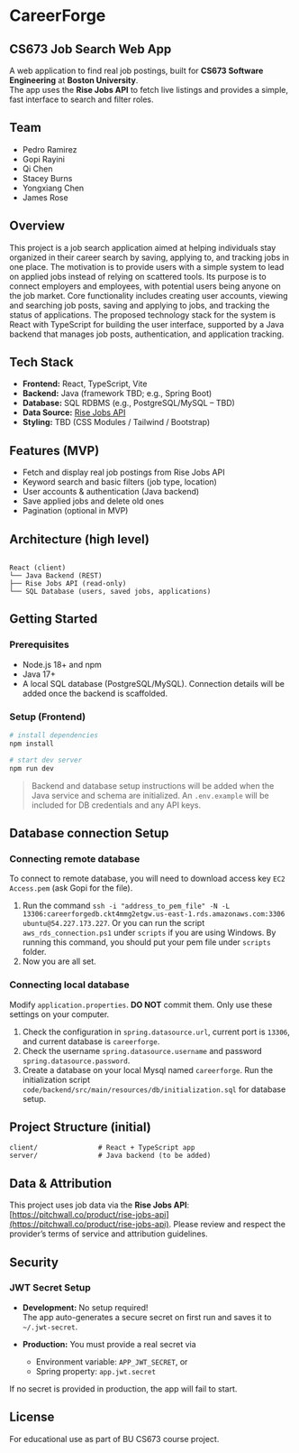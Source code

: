 # CareerForge

## CS673 Job Search Web App

A web application to find real job postings, built for **CS673 Software Engineering** at **Boston University**.  
The app uses the **Rise Jobs API** to fetch live listings and provides a simple, fast interface to search and filter roles.

## Team

- Pedro Ramirez
- Gopi Rayini
- Qi Chen
- Stacey Burns
- Yongxiang Chen
- James Rose

## Overview

This project is a job search application aimed at helping individuals stay organized in their career search by saving, applying to, and tracking jobs in one place. The motivation is to provide users with a simple system to lead on applied jobs instead of relying on scattered tools. Its purpose is to connect employers and employees, with potential users being anyone on the job market. Core functionality includes creating user accounts, viewing and searching job posts, saving and applying to jobs, and tracking the status of applications. The proposed technology stack for the system is React with TypeScript for building the user interface, supported by a Java backend that manages job posts, authentication, and application tracking.

## Tech Stack

- **Frontend:** React, TypeScript, Vite
- **Backend:** Java (framework TBD; e.g., Spring Boot)
- **Database:** SQL RDBMS (e.g., PostgreSQL/MySQL – TBD)
- **Data Source:** [Rise Jobs API](https://pitchwall.co/product/rise-jobs-api)
- **Styling:** TBD (CSS Modules / Tailwind / Bootstrap)

## Features (MVP)

- Fetch and display real job postings from Rise Jobs API
- Keyword search and basic filters (job type, location)
- User accounts & authentication (Java backend)
- Save applied jobs and delete old ones
- Pagination (optional in MVP)

## Architecture (high level)

```

React (client)
└── Java Backend (REST)
├── Rise Jobs API (read-only)
└── SQL Database (users, saved jobs, applications)

```

## Getting Started

### Prerequisites

- Node.js 18+ and npm
- Java 17+
- A local SQL database (PostgreSQL/MySQL). Connection details will be added once the backend is scaffolded.

### Setup (Frontend)

```bash
# install dependencies
npm install

# start dev server
npm run dev
```

> Backend and database setup instructions will be added when the Java service and schema are initialized. An `.env.example` will be included for DB credentials and any API keys.

## Database connection Setup

### Connecting remote database

To connect to remote database, you will need to download access key `EC2 Access.pem` (ask Gopi for the file).

1. Run the command `ssh -i "address_to_pem_file" -N -L 13306:careerforgedb.ckt4mmg2etgw.us-east-1.rds.amazonaws.com:3306 ubuntu@54.227.173.227`. Or you can run the script `aws_rds_connection.ps1` under `scripts` if you are using Windows. By running this command, you should put your pem file under `scripts` folder.
2. Now you are all set.

### Connecting local database

Modify `application.properties`. **DO NOT** commit them. Only use these settings on your computer.

1. Check the configuration in `spring.datasource.url`, current port is `13306`, and current database is `careerforge`.
2. Check the username `spring.datasource.username` and password `spring.datasource.password`.
3. Create a database on your local Mysql named `careerforge`. Run the initialization script `code/backend/src/main/resources/db/initialization.sql` for database setup.

## Project Structure (initial)

```
client/               # React + TypeScript app
server/               # Java backend (to be added)
```

## Data & Attribution

This project uses job data via the **Rise Jobs API**: [https://pitchwall.co/product/rise-jobs-api](https://pitchwall.co/product/rise-jobs-api).
Please review and respect the provider’s terms of service and attribution guidelines.

## Security
### JWT Secret Setup
- **Development:** No setup required!  
  The app auto-generates a secure secret on first run and saves it to `~/.jwt-secret`.

- **Production:** You must provide a real secret via
    - Environment variable: `APP_JWT_SECRET`, or
    - Spring property: `app.jwt.secret`

If no secret is provided in production, the app will fail to start.

## License

For educational use as part of BU CS673 course project.
